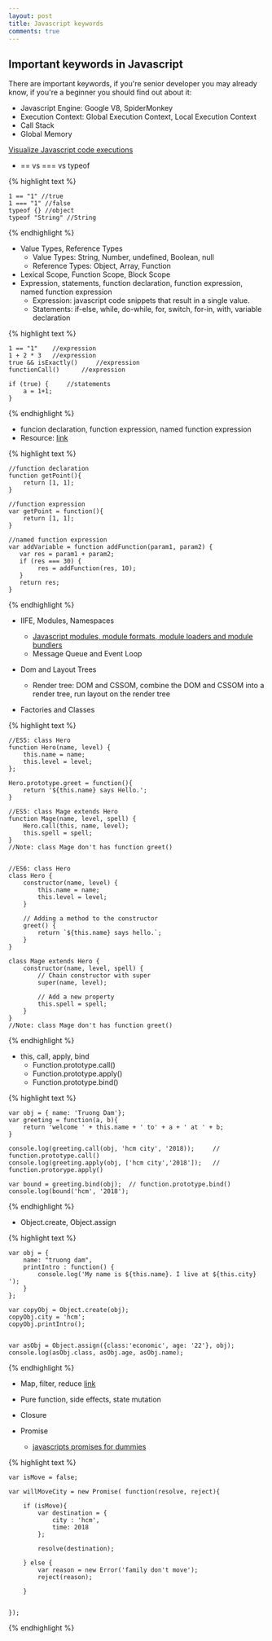 ```yaml
---
layout: post
title: Javascript keywords
comments: true
---
```


## Important keywords in Javascript


There are important keywords, if you're senior developer you may already know, if you're a beginner you should find out about it:
- Javascript Engine: Google V8, SpiderMonkey
- Execution Context: Global Execution Context, Local Execution Context
- Call Stack
- Global Memory

[Visualize Javascript code executions](http://latentflip.com/loupe/)
- == vs === vs typeof

{% highlight text %}

    1 == "1" //true
    1 === "1" //false
    typeof {} //object
    typeof "String" //String
{% endhighlight %}

- Value Types, Reference Types
    - Value Types: String, Number, undefined, Boolean, null
    - Reference Types: Object, Array, Function
- Lexical Scope, Function Scope, Block Scope
- Expression, statements, function declaration, function expression, named function expression
    - Expression: javascript code snippets that result in a single value.
    - Statements: if-else, while, do-while, for, switch, for-in, with, variable declaration

{% highlight text %}

    1 == "1"    //expression
    1 + 2 * 3   //expression
    true && isExactly()     //expression
    functionCall()      //expression

    if (true) {     //statements
        a = 1+1;
    }
{% endhighlight %}


   - funcion declaration, function expression, named function expression
   - Resource: [link](https://medium.com/@raviroshan.talk/javascript-function-declaration-vs-expression-f5873b8c7b38)

{% highlight text %}

    //function declaration
    function getPoint(){
        return [1, 1];
    }

    //function expression
    var getPoint = function(){
        return [1, 1];
    }

    //named function expression
    var addVariable = function addFunction(param1, param2) {
       var res = param1 + param2;
       if (res === 30) {
            res = addFunction(res, 10);
       }
       return res;
    }    


{% endhighlight %}

- IIFE, Modules, Namespaces
   - [Javascript modules, module formats, module loaders and module bundlers](https://www.jvandemo.com/a-10-minute-primer-to-javascript-modules-module-formats-module-loaders-and-module-bundlers/)
   - Message Queue and Event Loop

- Dom and Layout Trees
    - Render tree: DOM and CSSOM, combine the DOM and CSSOM into a render tree, run layout on the render tree
- Factories and Classes

{% highlight text %}

    //ES5: class Hero
    function Hero(name, level) {
        this.name = name;
        this.level = level;
    };

    Hero.prototype.greet = function(){
        return '${this.name} says Hello.';
    }

    //ES5: class Mage extends Hero
    function Mage(name, level, spell) {
        Hero.call(this, name, level);
        this.spell = spell;
    }
    //Note: class Mage don't has function greet()


    //ES6: class Hero
    class Hero {
        constructor(name, level) {
            this.name = name;
            this.level = level;
        }

        // Adding a method to the constructor
        greet() {
            return `${this.name} says hello.`;
        }
    }

    class Mage extends Hero {
        constructor(name, level, spell) {
            // Chain constructor with super
            super(name, level);

            // Add a new property
            this.spell = spell;
        }
    }
    //Note: class Mage don't has function greet()

{% endhighlight %}

- this, call, apply, bind
    - Function.prototype.call()
    - Function.prototype.apply()
    - Function.prototype.bind()

{% highlight text %}

    var obj = { name: 'Truong Dam'};
    var greeting = function(a, b){
        return 'welcome ' + this.name + ' to' + a + ' at ' + b;
    }

    console.log(greeting.call(obj, 'hcm city', '2018));     // function.prototype.call()
    console.log(greeting.apply(obj, ['hcm city','2018']);   // function.protorype.apply()

    var bound = greeting.bind(obj);  // function.prototype.bind()
    console.log(bound('hcm', '2018');

{% endhighlight %}

 - Object.create, Object.assign

 {% highlight text %}

    var obj = {
        name: "truong dam",
        printIntro : function() {
            console.log('My name is ${this.name}. I live at ${this.city} ');
        }
    };

    var copyObj = Object.create(obj);
    copyObj.city = 'hcm';
    copyObj.printIntro();


    var asObj = Object.assign({class:'economic', age: '22'}, obj);
    console.log(asObj.class, asObj.age, asObj.name);

 {% endhighlight %}

- Map, filter, reduce
    [link](https://blog.codeanalogies.com/2018/07/24/javascripts-reduce-method-explained-by-going-on-a-diet/)

- Pure function, side effects, state mutation
- Closure
- Promise
    - [javascripts promises for dummies](https://scotch.io/tutorials/javascript-promises-for-dummies)

{% highlight text %}

    var isMove = false;

    var willMoveCity = new Promise( function(resolve, reject){

        if (isMove){
            var destination = {
                city : 'hcm',
                time: 2018
            };

            resolve(destination);

        } else {
            var reason = new Error('family don't move');
            reject(reason);

        }


    });

{% endhighlight %}
